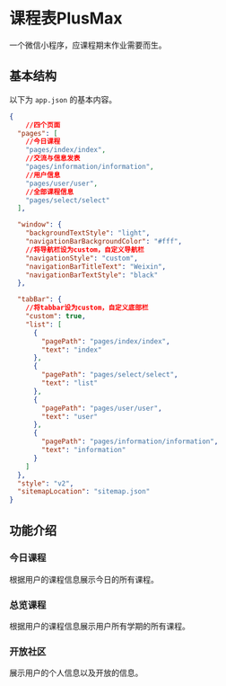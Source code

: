 # 课程表PlusMax

一个微信小程序，应课程期末作业需要而生。

## 基本结构

以下为 `app.json` 的基本内容。

```json
{
    //四个页面
  "pages": [
    //今日课程
    "pages/index/index",
    //交流与信息发表
    "pages/information/information",
    //用户信息
    "pages/user/user",
    //全部课程信息
    "pages/select/select"
  ],

  "window": {
    "backgroundTextStyle": "light",
    "navigationBarBackgroundColor": "#fff",
    //将导航栏设为custom，自定义导航栏
    "navigationStyle": "custom",
    "navigationBarTitleText": "Weixin",
    "navigationBarTextStyle": "black"
  },

  "tabBar": {
    //将tabbar设为custom，自定义底部栏
    "custom": true,
    "list": [
      {
        "pagePath": "pages/index/index",
        "text": "index"
      },
      {
        "pagePath": "pages/select/select",
        "text": "list"
      },
      {
        "pagePath": "pages/user/user",
        "text": "user"
      },
      {
        "pagePath": "pages/information/information",
        "text": "information"
      }
    ]
  },
  "style": "v2",
  "sitemapLocation": "sitemap.json"
}
```
## 功能介绍

### 今日课程

根据用户的课程信息展示今日的所有课程。

### 总览课程

根据用户的课程信息展示用户所有学期的所有课程。

### 开放社区

展示用户的个人信息以及开放的信息。

